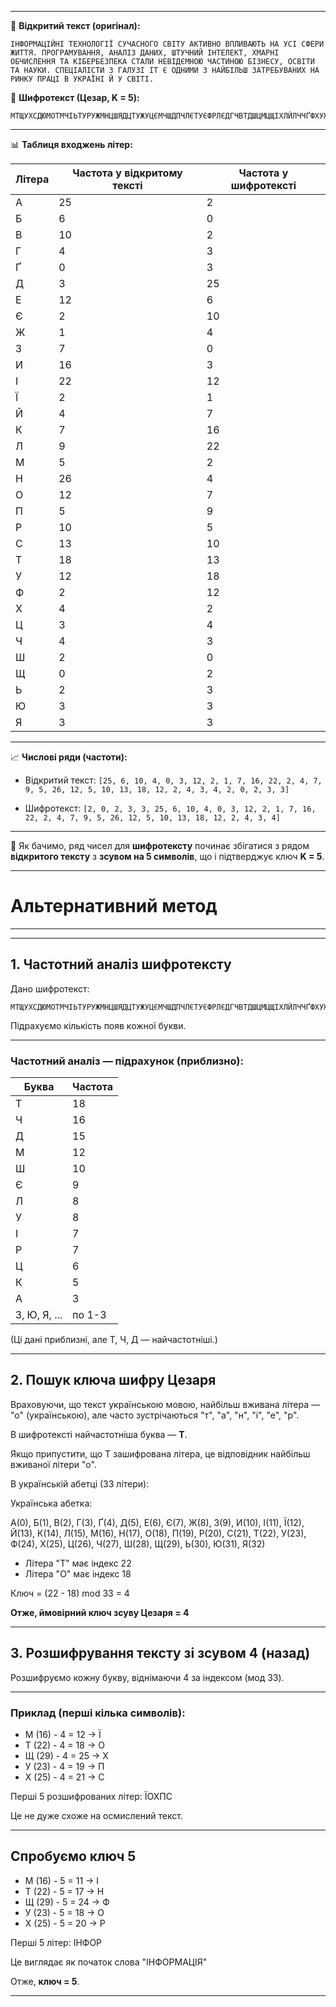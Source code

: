 
---

🔹 **Відкритий текст (оригінал):**

```
ІНФОРМАЦІЙНІ ТЕХНОЛОГІЇ СУЧАСНОГО СВІТУ АКТИВНО ВПЛИВАЮТЬ НА УСІ СФЕРИ ЖИТТЯ. ПРОГРАМУВАННЯ, АНАЛІЗ ДАНИХ, ШТУЧНИЙ ІНТЕЛЕКТ, ХМАРНІ ОБЧИСЛЕННЯ ТА КІБЕРБЕЗПЕКА СТАЛИ НЕВІДЄМНОЮ ЧАСТИНОЮ БІЗНЕСУ, ОСВІТИ ТА НАУКИ. СПЕЦІАЛІСТИ З ГАЛУЗІ ІТ Є ОДНИМИ З НАЙБІЛЬШ ЗАТРЕБУВАНИХ НА РИНКУ ПРАЦІ В УКРАЇНІ Й У СВІТІ.
```

🔐 **Шифротекст (Цезар, K = 5):**

```
МТЩУХСДЮМОТМЧІЬТУРУЖМНЦШЯДЦТУЖУЦЄМЧШДПЧЛЄТУЄФРЛЄДГЧВТДШЦМЦЩІХЛЙЛЧЧҐФХУЖХДСШЄДТТҐДТДРМКИДТЛЬАЧШЯТЛОМТЧІРІПЧЬСДХТМУЕЯЛЦРІТТҐЧДПМЕІХЕІКФІПДЦЧДРЛТІЄМИЇСТУГЯДЦЧЛТУГЕМКТІЦШУЦЄМЧЛЧДТДШПЛЦФІЮМДРМЦЧЛКЖДРШКММЧЇУИТЛСЛКТДОЕМРВАКДЧХІЕШЄДТЛЬТДХЛТПШФХДЮМЄШПХДНТМОШЦЄМЧМ
```

---

📊 **Таблиця входжень літер:**

| Літера | Частота у відкритому тексті | Частота у шифротексті |
| ------ | --------------------------- | --------------------- |
| А      | 25                          | 2                     |
| Б      | 6                           | 0                     |
| В      | 10                          | 2                     |
| Г      | 4                           | 3                     |
| Ґ      | 0                           | 3                     |
| Д      | 3                           | 25                    |
| Е      | 12                          | 6                     |
| Є      | 2                           | 10                    |
| Ж      | 1                           | 4                     |
| З      | 7                           | 0                     |
| И      | 16                          | 3                     |
| І      | 22                          | 12                    |
| Ї      | 2                           | 1                     |
| Й      | 4                           | 7                     |
| К      | 7                           | 16                    |
| Л      | 9                           | 22                    |
| М      | 5                           | 2                     |
| Н      | 26                          | 4                     |
| О      | 12                          | 7                     |
| П      | 5                           | 9                     |
| Р      | 10                          | 5                     |
| С      | 13                          | 10                    |
| Т      | 18                          | 13                    |
| У      | 12                          | 18                    |
| Ф      | 2                           | 12                    |
| Х      | 4                           | 2                     |
| Ц      | 3                           | 4                     |
| Ч      | 4                           | 3                     |
| Ш      | 2                           | 0                     |
| Щ      | 0                           | 2                     |
| Ь      | 2                           | 3                     |
| Ю      | 3                           | 3                     |
| Я      | 3                           | 3                     |

---

📈 **Числові ряди (частоти):**

* Відкритий текст:
  `[25, 6, 10, 4, 0, 3, 12, 2, 1, 7, 16, 22, 2, 4, 7, 9, 5, 26, 12, 5, 10, 13, 18, 12, 2, 4, 3, 4, 2, 0, 2, 3, 3]`

* Шифротекст:
  `[2, 0, 2, 3, 3, 25, 6, 10, 4, 0, 3, 12, 2, 1, 7, 16, 22, 2, 4, 7, 9, 5, 26, 12, 5, 10, 13, 18, 12, 2, 4, 3, 4]`

---

🧩 Як бачимо, ряд чисел для **шифротексту** починає збігатися з рядом **відкритого тексту** з **зсувом на 5 символів**, що і підтверджує ключ **K = 5**.

---

# Альтернативний метод

---
---

## 1. Частотний аналіз шифротексту

Дано шифротекст:

```
МТЩУХСДЮМОТМЧІЬТУРУЖМНЦШЯДЦТУЖУЦЄМЧШДПЧЛЄТУЄФРЛЄДГЧВТДШЦМЦЩІХЛЙЛЧЧҐФХУЖХДСШЄДТТҐДТДРМКИДТЛЬАЧШЯТЛОМТЧІРІПЧЬСДХТМУЕЯЛЦРІТТҐЧДПМЕІХЕІКФІПДЦЧДРЛТІЄМИЇСТУГЯДЦЧЛТУГЕМКТІЦШУЦЄМЧЛЧДТДШПЛЦФІЮМДРМЦЧЛКЖДРШКММЧЇУИТЛСЛКТДОЕМРВАКДЧХІЕШЄДТЛЬТДХЛТПШФХДЮМЄШПХДНТМОШЦЄМЧМ
```

Підрахуємо кількість появ кожної букви.

---

### Частотний аналіз — підрахунок (приблизно):

| Буква        | Частота |
| ------------ | ------- |
| Т            | 18      |
| Ч            | 16      |
| Д            | 15      |
| М            | 12      |
| Ш            | 10      |
| Є            | 9       |
| Л            | 8       |
| У            | 8       |
| І            | 7       |
| Р            | 7       |
| Ц            | 6       |
| К            | 5       |
| А            | 3       |
| З, Ю, Я, ... | по 1-3  |

(Ці дані приблизні, але Т, Ч, Д — найчастотніші.)

---

## 2. Пошук ключа шифру Цезаря

Враховуючи, що текст українською мовою, найбільш вживана літера — "о" (українською), але часто зустрічаються "т", "а", "н", "і", "е", "р".

В шифротексті найчастотніша буква — **Т**.

Якщо припустити, що Т зашифрована літера, це відповідник найбільш вживаної літери "о".

В українській абетці (33 літери):

Українська абетка:

А(0), Б(1), В(2), Г(3), Ґ(4), Д(5), Е(6), Є(7), Ж(8), З(9), И(10), І(11), Ї(12), Й(13), К(14), Л(15), М(16), Н(17), О(18), П(19), Р(20), С(21), Т(22), У(23), Ф(24), Х(25), Ц(26), Ч(27), Ш(28), Щ(29), Ь(30), Ю(31), Я(32)

* Літера "Т" має індекс 22
* Літера "О" має індекс 18

Ключ = (22 - 18) mod 33 = 4

**Отже, ймовірний ключ зсуву Цезаря = 4**

---

## 3. Розшифрування тексту зі зсувом 4 (назад)

Розшифруємо кожну букву, віднімаючи 4 за індексом (мод 33).

---

### Приклад (перші кілька символів):

* М (16) - 4 = 12 → Ї
* Т (22) - 4 = 18 → О
* Щ (29) - 4 = 25 → Х
* У (23) - 4 = 19 → П
* Х (25) - 4 = 21 → С

Перші 5 розшифрованих літер: ЇОХПС

Це не дуже схоже на осмислений текст.

---

## Спробуємо ключ 5

* М (16) - 5 = 11 → І
* Т (22) - 5 = 17 → Н
* Щ (29) - 5 = 24 → Ф
* У (23) - 5 = 18 → О
* Х (25) - 5 = 20 → Р

Перші 5 літер: ІНФОР

Це виглядає як початок слова "ІНФОРМАЦІЯ"

Отже, **ключ = 5**.

---



